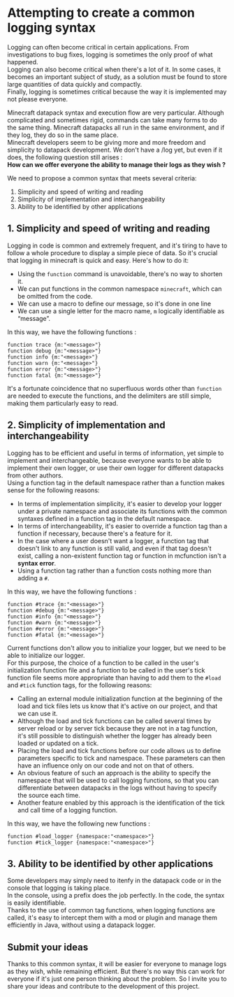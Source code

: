 # Attempting to create a common logging syntax
Logging can often become critical in certain applications. From investigations to bug fixes, logging is sometimes the only proof of what happened.  
Logging can also become critical when there's a lot of it. In some cases, it becomes an important subject of study, as a solution must be found to store large quantities of data quickly and compactly.  
Finally, logging is sometimes critical because the way it is implemented may not please everyone.  

Minecraft datapack syntax and execution flow are very particular. Although complicated and sometimes rigid, commands can take many forms to do the same thing.
Minecraft datapacks all run in the same environment, and if they log, they do so in the same place.  
Minecraft developers seem to be giving more and more freedom and simplicity to datapack development. We don't have a /log yet, but even if it does, the following question still arises :  
**How can we offer everyone the ability to manage their logs as they wish ?**  

We need to propose a common syntax that meets several criteria: 
 1. Simplicity and speed of writing and reading
 2. Simplicity of implementation and interchangeability
 3. Ability to be identified by other applications

## 1. Simplicity and speed of writing and reading
Logging in code is common and extremely frequent, and it's tiring to have to follow a whole procedure to display a simple piece of data. So it's crucial that logging in minecraft is quick and easy. Here's how to do it:  
 - Using the `function` command is unavoidable, there's no way to shorten it.  
 - We can put functions in the common namespace `minecraft`, which can be omitted from the code.  
 - We can use a macro to define our message, so it's done in one line  
 - We can use a single letter for the macro name, `m` logically identifiable as “message”.  

In this way, we have the following functions :  
```mcfunction
function trace {m:"<message>"}
function debug {m:"<message>"}
function info {m:"<message>"}
function warn {m:"<message>"}
function error {m:"<message>"}
function fatal {m:"<message>"}
```

It's a fortunate coincidence that no superfluous words other than `function` are needed to execute the functions, and the delimiters are still simple, making them particularly easy to read.

## 2. Simplicity of implementation and interchangeability
Logging has to be efficient and useful in terms of information, yet simple to implement and interchangeable, because everyone wants to be able to implement their own logger, or use their own logger for different datapacks from other authors.  
Using a function tag in the default namespace rather than a function makes sense for the following reasons:  
 - In terms of implementation simplicity, it's easier to develop your logger under a private namespace and associate its functions with the common syntaxes defined in a function tag in the default namespace.  
 - In terms of interchangeability, it's easier to override a function tag than a function if necessary, because there's a feature for it.  
 - In the case where a user doesn't want a logger, a function tag that doesn't link to any function is still valid, and even if that tag doesn't exist, calling a non-existent function tag or function in mcfunction isn't a **syntax error**.  
 - Using a function tag rather than a function costs nothing more than adding a `#`.  

In this way, we have the following functions :  
```mcfunction
function #trace {m:"<message>"}
function #debug {m:"<message>"}
function #info {m:"<message>"}
function #warn {m:"<message>"}
function #error {m:"<message>"}
function #fatal {m:"<message>"}
```

Current functions don't allow you to initialize your logger, but we need to be able to initialize our logger.  
For this purpose, the choice of a function to be called in the user's initialization function file and a function to be called in the user's tick function file seems more appropriate than having to add them to the `#load` and `#tick` function tags, for the following reasons:  
 - Calling an external module initialization function at the beginning of the load and tick files lets us know that it's active on our project, and that we can use it.  
 - Although the load and tick functions can be called several times by server reload or by server tick because they are not in a tag function, it's still possible to distinguish whether the logger has already been loaded or updated on a tick.
 - Placing the load and tick functions before our code allows us to define parameters specific to tick and namespace. These parameters can then have an influence only on our code and not on that of others.
 - An obvious feature of such an approach is the ability to specify the namespace that will be used to call logging functions, so that you can differentiate between datapacks in the logs without having to specify the source each time.
 - Another feature enabled by this approach is the identification of the tick and call time of a logging function.

In this way, we have the following new functions :  
```mcfunction
function #load_logger {namespace:"<namespace>"}
function #tick_logger {namespace:"<namespace>"}
```

## 3. Ability to be identified by other applications
Some developers may simply need to itenfy in the datapack code or in the console that logging is taking place.  
In the console, using a prefix does the job perfectly. In the code, the syntax is easily identifiable.  
Thanks to the use of common tag functions, when logging functions are called, it's easy to intercept them with a mod or plugin and manage them efficiently in Java, without using a datapack logger.  

## Submit your ideas
Thanks to this common syntax, it will be easier for everyone to manage logs as they wish, while remaining efficient.
But there's no way this can work for everyone if it's just one person thinking about the problem. So I invite you to share your ideas and contribute to the development of this project.